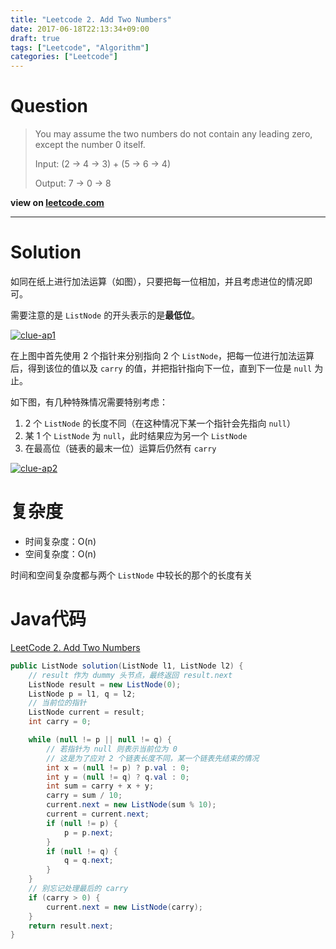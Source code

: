 ```yaml
---
title: "Leetcode 2. Add Two Numbers"
date: 2017-06-18T22:13:34+09:00
draft: true
tags: ["Leetcode", "Algorithm"]
categories: ["Leetcode"]
---
```


# Question


>
> You may assume the two numbers do not contain any leading zero, except the number 0 itself.
>
> Input: (2 -> 4 -> 3) + (5 -> 6 -> 4)
>
> Output: 7 -> 0 -> 8

**view on [leetcode.com][question-link]**

--------------------

# Solution

如同在纸上进行加法运算（如图），只要把每一位相加，并且考虑进位的情况即可。

需要注意的是 `ListNode` 的开头表示的是**最低位**。

[![clue-ap1][clue-ap1]][clue-ap1]

在上图中首先使用 2 个指针来分别指向 2 个 `ListNode`，把每一位进行加法运算后，得到该位的值以及 `carry` 的值，并把指针指向下一位，直到下一位是 `null` 为止。

如下图，有几种特殊情况需要特别考虑：

1. 2 个 `ListNode` 的长度不同（在这种情况下某一个指针会先指向 `null`）
2. 某 1 个 `ListNode` 为 `null`，此时结果应为另一个 `ListNode`
3. 在最高位（链表的最末一位）运算后仍然有 `carry`

[![clue-ap2][clue-ap2]][clue-ap2]

# 复杂度

* 时间复杂度：O(n)
* 空间复杂度：O(n)

时间和空间复杂度都与两个 `ListNode` 中较长的那个的长度有关

# Java代码

[LeetCode 2. Add Two Numbers][solution]

``` java
public ListNode solution(ListNode l1, ListNode l2) {
    // result 作为 dummy 头节点，最终返回 result.next
    ListNode result = new ListNode(0);
    ListNode p = l1, q = l2;
    // 当前位的指针
    ListNode current = result;
    int carry = 0;

    while (null != p || null != q) {
        // 若指针为 null 则表示当前位为 0
        // 这是为了应对 2 个链表长度不同，某一个链表先结束的情况
        int x = (null != p) ? p.val : 0;
        int y = (null != q) ? q.val : 0;
        int sum = carry + x + y;
        carry = sum / 10;
        current.next = new ListNode(sum % 10);
        current = current.next;
        if (null != p) {
            p = p.next;
        }
        if (null != q) {
            q = q.next;
        }
    }
    // 别忘记处理最后的 carry
    if (carry > 0) {
        current.next = new ListNode(carry);
    }
    return result.next;
}

```

[question-link]:https://leetcode.com/problems/add-two-numbers/#/description
[clue-ap1]:http://res.cloudinary.com/luoweibinb/image/upload/v1521467842/hugo/leetcode/2-add-two-numbers.png
[clue-ap2]:https://res.cloudinary.com/luoweibinb/image/upload/v1521467145/hugo/leetcode/2-add-two-numbers-2.png
[solution]:https://github.com/Amabel/leetcode/blob/master/002.%20Add%20Two%20Numbers/src/solutions/AddTwoNumbers.java
